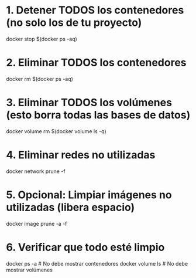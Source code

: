 # 1. Detener TODOS los contenedores (no solo los de tu proyecto)
docker stop $(docker ps -aq)

# 2. Eliminar TODOS los contenedores
docker rm $(docker ps -aq)

# 3. Eliminar TODOS los volúmenes (esto borra todas las bases de datos)
docker volume rm $(docker volume ls -q)

# 4. Eliminar redes no utilizadas
docker network prune -f

# 5. Opcional: Limpiar imágenes no utilizadas (libera espacio)
docker image prune -a -f

# 6. Verificar que todo esté limpio
docker ps -a        # No debe mostrar contenedores
docker volume ls    # No debe mostrar volúmenes
